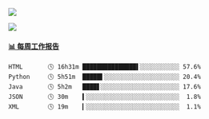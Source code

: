 [![](https://count.getloli.com/get/@Quan666.github.readme)](https://count.getloli.com/)


[![](https://chat.getloli.com/room/@Quan666.github/svg?width=600&height=100&limit=20&theme=light&title=Quan666@github:%20~&fontSize=13)](https://chat.getloli.com/room/@Quan666.github?title=Quan666的留言板)


 <!-- waka-box start -->
#### <a href="https://gist.github.com/204ad9111ce51ffe775886f66538b500" target="_blank">📊 每周工作报告</a>
```text
HTML       🕓 16h31m ███████████████▌░░░░░░░░░░░ 57.6%
Python     🕓 5h51m  █████▌░░░░░░░░░░░░░░░░░░░░░ 20.4%
Java       🕓 5h2m   ████▋░░░░░░░░░░░░░░░░░░░░░░ 17.6%
JSON       🕓 30m    ▍░░░░░░░░░░░░░░░░░░░░░░░░░░  1.8%
XML        🕓 19m    ▎░░░░░░░░░░░░░░░░░░░░░░░░░░  1.1%
```
<!-- Powered by https://github.com/journey-ad/waka-box-go . -->
<!-- waka-box end -->













<!--
**Quan666/Quan666** is a ✨ _special_ ✨ repository because its `README.md` (this file) appears on your GitHub profile.

Here are some ideas to get you started:

- 🔭 I’m currently working on ...
- 🌱 I’m currently learning ...
- 👯 I’m looking to collaborate on ...
- 🤔 I’m looking for help with ...
- 💬 Ask me about ...
- 📫 How to reach me: ...
- 😄 Pronouns: ...
- ⚡ Fun fact: ...
-->
